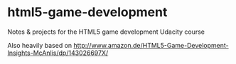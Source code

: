 # html5-game-development
Notes &amp; projects for the HTML5 game development Udacity course

Also heavily based on http://www.amazon.de/HTML5-Game-Development-Insights-McAnlis/dp/143026697X/
